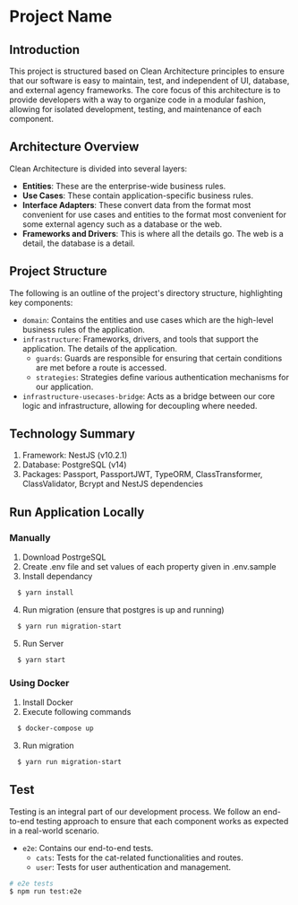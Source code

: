 # Project Name

## Introduction
This project is structured based on Clean Architecture principles to ensure that our software is easy to maintain, test, and independent of UI, database, and external agency frameworks. The core focus of this architecture is to provide developers with a way to organize code in a modular fashion, allowing for isolated development, testing, and maintenance of each component.

## Architecture Overview

Clean Architecture is divided into several layers:

- **Entities**: These are the enterprise-wide business rules.
- **Use Cases**: These contain application-specific business rules.
- **Interface Adapters**: These convert data from the format most convenient for use cases and entities to the format most convenient for some external agency such as a database or the web.
- **Frameworks and Drivers**: This is where all the details go. The web is a detail, the database is a detail.

## Project Structure

The following is an outline of the project's directory structure, highlighting key components:

- `domain`: Contains the entities and use cases which are the high-level business rules of the application.
- `infrastructure`: Frameworks, drivers, and tools that support the application. The details of the application.
  - `guards`: Guards are responsible for ensuring that certain conditions are met before a route is accessed.
  - `strategies`: Strategies define various authentication mechanisms for our application.
- `infrastructure-usecases-bridge`: Acts as a bridge between our core logic and infrastructure, allowing for decoupling where needed.

## Technology Summary
1. Framework: NestJS (v10.2.1)
2. Database: PostgreSQL (v14)
4. Packages: Passport, PassportJWT, TypeORM, ClassTransformer, ClassValidator, Bcrypt and NestJS dependencies 

## Run Application Locally

### Manually

1. Download PostrgeSQL
2. Create .env file and set values of each property given in .env.sample
3. Install dependancy 
```bash
  $ yarn install
```
4. Run migration (ensure that postgres is up and running)
```bash
  $ yarn run migration-start
```
5. Run Server
```bash
  $ yarn start
```

### Using Docker

1. Install Docker
2. Execute following commands
```bash
  $ docker-compose up
```
3. Run migration
```bash
  $ yarn run migration-start
```


## Test
Testing is an integral part of our development process. We follow an end-to-end testing approach to ensure that each component works as expected in a real-world scenario.

- `e2e`: Contains our end-to-end tests.
  - `cats`: Tests for the cat-related functionalities and routes.
  - `user`: Tests for user authentication and management.

```bash
# e2e tests
$ npm run test:e2e
```
